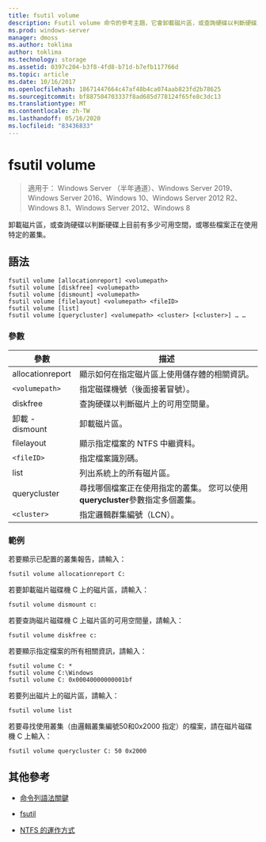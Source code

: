 ```yaml
---
title: fsutil volume
description: Fsutil volume 命令的參考主題，它會卸載磁片區，或查詢硬碟以判斷硬碟上目前有多少可用空間，或哪些檔案正在使用特定的叢集。
ms.prod: windows-server
manager: dmoss
ms.author: toklima
author: toklima
ms.technology: storage
ms.assetid: 0397c204-b3f8-4fd8-b71d-b7efb117766d
ms.topic: article
ms.date: 10/16/2017
ms.openlocfilehash: 18671447664c47af48b4ca074aab823fd2b78625
ms.sourcegitcommit: bf887504703337f8ad685d778124f65fe8c3dc13
ms.translationtype: MT
ms.contentlocale: zh-TW
ms.lasthandoff: 05/16/2020
ms.locfileid: "83436833"
---
```

# <a name="fsutil-volume"></a>fsutil volume

> 適用于： Windows Server （半年通道）、Windows Server 2019、Windows Server 2016、Windows 10、Windows Server 2012 R2、Windows 8.1、Windows Server 2012、Windows 8

卸載磁片區，或查詢硬碟以判斷硬碟上目前有多少可用空間，或哪些檔案正在使用特定的叢集。

## <a name="syntax"></a>語法

```
fsutil volume [allocationreport] <volumepath>
fsutil volume [diskfree] <volumepath>
fsutil volume [dismount] <volumepath>
fsutil volume [filelayout] <volumepath> <fileID>
fsutil volume [list]
fsutil volume [querycluster] <volumepath> <cluster> [<cluster>] … …
```

### <a name="parameters"></a>參數

| 參數 | 描述 |
| --------- | ----------- |
| allocationreport | 顯示如何在指定磁片區上使用儲存體的相關資訊。 |
| `<volumepath>` | 指定磁碟機號（後面接著冒號）。 |
| diskfree | 查詢硬碟以判斷磁片上的可用空間量。 |
| 卸載 - dismount | 卸載磁片區。 |
| filelayout | 顯示指定檔案的 NTFS 中繼資料。 |
| `<fileID>` | 指定檔案識別碼。 |
| list | 列出系統上的所有磁片區。 |
| querycluster | 尋找哪個檔案正在使用指定的叢集。 您可以使用**querycluster**參數指定多個叢集。 |
| `<cluster>` | 指定邏輯群集編號（LCN）。 |

### <a name="examples"></a>範例

若要顯示已配置的叢集報告，請輸入：

```
fsutil volume allocationreport C:
```

若要卸載磁片磁碟機 C 上的磁片區，請輸入：

```
fsutil volume dismount c:
```

若要查詢磁片磁碟機 C 上磁片區的可用空間量，請輸入：

```
fsutil volume diskfree c:
```

若要顯示指定檔案的所有相關資訊，請輸入：

```
fsutil volume C: *
fsutil volume C:\Windows
fsutil volume C: 0x00040000000001bf
```

若要列出磁片上的磁片區，請輸入：

```
fsutil volume list
```

若要尋找使用叢集（由邏輯叢集編號50和0x2000 指定）的檔案，請在磁片磁碟機 C 上輸入：

```
fsutil volume querycluster C: 50 0x2000
```

## <a name="additional-references"></a>其他參考

- [命令列語法關鍵](command-line-syntax-key.md)

- [fsutil](fsutil.md)

- [NTFS 的運作方式](https://docs.microsoft.com/previous-versions/windows/it-pro/windows-server-2003/cc781134(v=ws.10))
